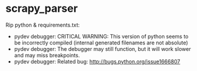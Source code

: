 # scrapy_parser
Rip python & requirements.txt: 
* pydev debugger: CRITICAL WARNING: This version of python seems to be incorrectly compiled (internal generated filenames are not absolute)
* pydev debugger: The debugger may still function, but it will work slower and may miss breakpoints.
* pydev debugger: Related bug: http://bugs.python.org/issue1666807
